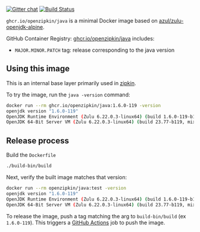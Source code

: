 [![Gitter chat](http://img.shields.io/badge/gitter-join%20chat%20%E2%86%92-brightgreen.svg)](https://gitter.im/openzipkin/zipkin)
[![Build Status](https://github.com/openzipkin/docker-java/workflows/test/badge.svg)](https://github.com/openzipkin/docker-java/actions?query=workflow%3Atest)

`ghcr.io/openzipkin/java` is a minimal Docker image based on [azul/zulu-openjdk-alpine](https://hub.docker.com/r/azul/zulu-openjdk-alpine).

GitHub Container Registry: [ghcr.io/openzipkin/java](https://github.com/orgs/openzipkin/packages/container/package/java) includes:
 * `MAJOR.MINOR.PATCH` tag: release corresponding to the java version

## Using this image
This is an internal base layer primarily used in [zipkin](https://github.com/openzipkin/zipkin).

To try the image, run the `java -version` command:
```bash
docker run --rm ghcr.io/openzipkin/java:1.6.0-119 -version
openjdk version "1.6.0-119"
OpenJDK Runtime Environment (Zulu 6.22.0.3-linux64) (build 1.6.0-119-b119)
OpenJDK 64-Bit Server VM (Zulu 6.22.0.3-linux64) (build 23.77-b119, mixed mode)
```

## Release process
Build the `Dockerfile`
```bash
./build-bin/build
```

Next, verify the built image matches that version:
```bash
docker run --rm openzipkin/java:test -version
openjdk version "1.6.0-119"
OpenJDK Runtime Environment (Zulu 6.22.0.3-linux64) (build 1.6.0-119-b119)
OpenJDK 64-Bit Server VM (Zulu 6.22.0.3-linux64) (build 23.77-b119, mixed mode)
```

To release the image, push a tag matching the arg to `build-bin/build` (ex `1.6.0-119`).
This triggers a [GitHub Actions](https://github.com/openzipkin/docker-java/actions) job to push the image.
